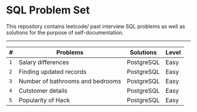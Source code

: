 # SQL Problem Set
This repository contains leetcode/ past interview SQL problems as well as solutions for the purpose of self-documentation.

------------------------------------------------------------------------------------------------------------

| # | Problems | Solutions | Level |
| --- | --- | --- | --- |
| `1` | Salary differences | PostgreSQL | Easy |
| `2` | Finding updated records | PostgreSQL | Easy |
| `3` | Number of bathrooms and bedrooms | PostgreSQL | Easy |
| `4` | Cutstomer details | PostgreSQL | Easy |
| `5` | Popularity of Hack | PostgreSQL | Easy |

